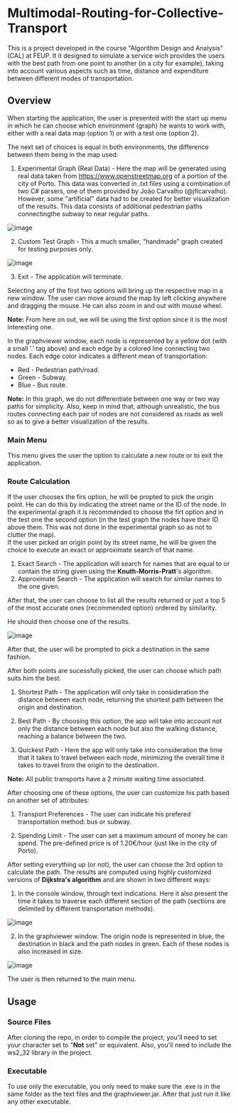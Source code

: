 # Multimodal-Routing-for-Collective-Transport

This is a project developed in the course "Algorithm Design and Analysis" (CAL) at FEUP. It it designed to simulate a service wich provides the users with the best path from one point to another (in a city for example), taking into account various aspects such as time, distance and expenditure between different modes of transportation.

## Overview

When starting the application, the user is presented with the start up menu in which he can choose which environment (graph) he wants to work with, either with a real data map (option 1) or with a test one (option 2).

The next set of choices is equal in both environments, the difference between them being in the map used:

1. Experimental Graph (Real Data) - Here the map will be generated using real data taken from https://www.openstreetmap.org of a portion of the city of Porto. This data was converted in .txt files using a combination of two C# parsers, one of them provided by João Carvalho (@jflcarvalho). However, some "artificial" data had to be created for better visualization of the results. This data consists of additional pedestrian paths connectingthe subway to near regular paths.

![image](https://user-images.githubusercontent.com/32617691/42137377-281a3324-7d63-11e8-8c8b-ef67da61a685.png)

2. Custom Test Graph - This a much smaller, "handmade" graph created for testing purposes only.

![image](https://user-images.githubusercontent.com/32617691/42137410-7cdb5a82-7d63-11e8-8221-e3f5b6a7b3e4.png)

3. Exit - The application will terminate.

Selecting any of the first two options will bring up the respective map in a new window. The user can move around the map by left clicking anywhere and dragging the mouse. He can also zoom in and out with mouse wheel.   

**Note:** From here on out, we will be using the first option since it is the most interesting one.  

In the graphviewer window, each node is represented by a yellow dot (with a small '.' tag above) and each edge by a colored line connecting two nodes. Each edge color indicates a different mean of transportation:

* Red - Pedestrian path/road.
* Green - Subway.
* Blue - Bus route.

**Note:** In this graph, we do not differentiate between one way or two way paths for simplicity. Also, keep in mind that, although unrealistic, the bus routes connecting each pair of nodes are not considered as roads as well so as to give a better visualization of the results.

### Main Menu

This menu gives the user the option to calculate a new route or to exit the application.

### Route Calculation

If the user chooses the firs option, he will be propted to pick the origin point. He can do this by indicating the street name or the ID of the node. In the experimental graph it is recommended to choose the firt option and in the test one the second option (in the test graph the nodes have their ID above them. This was not done in the experimental graph so as not to clutter the map).  
If the user picked an origin point by its street name, he will be given the choice to execute an exact or approximate search of that name.

1. Exact Search - The application will search for names that are equal to or contain the string given using the **Knuth-Morris-Pratt**'s algorithm.
2. Approximate Search - The application will search for similar names to the one given.

After that, the user can choose to list all the results returned or just a top 5 of the most accurate ones (recommended option) ordered by similarity. 

He should then choose one of the results.

![image](https://user-images.githubusercontent.com/32617691/42137637-b4289834-7d67-11e8-821f-faf960eb2c78.png)

After that, the user will be prompted to pick a destination in the same fashion.

After both points are sucessfully picked, the user can choose which path suits him the best:

1. Shortest Path - The application will only take in consideration the distance between each node, returning the shortest path between the origin and destination.

2. Best Path - By choosing this option, the app will take into account not only the distance between each node but also the walking distance, reaching a balance between the two.

3. Quickest Path - Here the app will only take into consideration the time that it takes to travel between each node, minimizing the overall time it takes to travel from the origin to the destination.

**Note:** All public transports have a 2 minute waiting time associated.

After choosing one of these options, the user can customize his path based on another set of attributes:

1. Transport Preferences - The user can indicate his prefered transportation method: bus or subway.

2. Spending Limit - The user can set a maximum amount of money he can spend. The pre-defined price is of 1.20€/hour (just like in the city of Porto).

After setting everything up (or not), the user can choose the 3rd option to calculate the path. The results are computed using highly customized versions of **Dijkstra's algorithm** and are shown in two different ways:

1. In the console window, through text indications. Here it also present the time it takes to traverse each different section of the path (sections are delimited by different transportation methods).

![image](https://user-images.githubusercontent.com/32617691/42137956-20f3716e-7d6d-11e8-9221-ef95c7aff6bb.png)

2. In the graphviewer window. The origin node is represented in blue, the destination in black and the path nodes in green. Each of these nodes is also increased in size.

![image](https://user-images.githubusercontent.com/32617691/42137963-38e7c5d6-7d6d-11e8-9db3-ff4e407bf3a1.png)

The user is then returned to the main menu.

## Usage

### Source Files

After cloning the repo, in order to compile the project, you'll need to set your character set to "**Not** set" or equivalent. Also, you'll need to include the ws2_32 library in the project.

### Executable

To use only the executable, you only need to make sure the .exe is in the same folder as the text files and the graphviewer.jar. After that just run it like any other executable.
